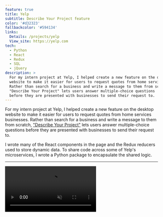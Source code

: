 ```yaml
---
feature: true
title: Yelp
subtitle: Describe Your Project feature
color: '#d32323'
fallbackcolor: '#594134'
links:
  Details: /projects/yelp
  View_site: https://yelp.com
tech:
  - Python
  - React
  - Redux
  - SQL
  - jQuery
description: >
  For my intern project at Yelp, I helped create a new feature on the desktop 
  website to make it easier for users to request quotes from home services businesses.
  Rather than search for a business and write a message to them from scratch, 
  "Describe Your Project" lets users answer multiple-choice questions 
  before they are presented with businesses to send their request to.
---
```

For my intern project at Yelp, I helped create a new feature on the desktop 
website to make it easier for users to request quotes from home services businesses.
Rather than search for a business and write a message to them from scratch, 
["Describe Your Project"](https://yelp.com/describe_your_project?category=movers) 
lets users answer multiple-choice questions before they are presented with 
businesses to send their request to.

I wrote many of the React components in the page and the Redux reducers used to
store dynamic data. To share code across some of Yelp's microservices, I wrote
a Python package to encapsulate the shared logic.

___

<video autoplay loop muted src="/images/yelp/demo.mp4"></video>
